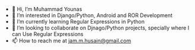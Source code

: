 - 👋 Hi, I’m Muhammad Younas
- 👀 I’m interested in Django/Python, Android and ROR Development
- 🌱 I’m currently learning Regular Expressions in Python
- 💞️ I’m looking to collaborate on Djnago/Python projects, specially where I can Use Regular Expressions
- 📫 How to reach me at jam.m.husain@gmail.com

<!---
jam21/jam21 is a ✨ special ✨ repository because its `README.md` (this file) appears on your GitHub profile.
You can click the Preview link to take a look at your changes.
--->
